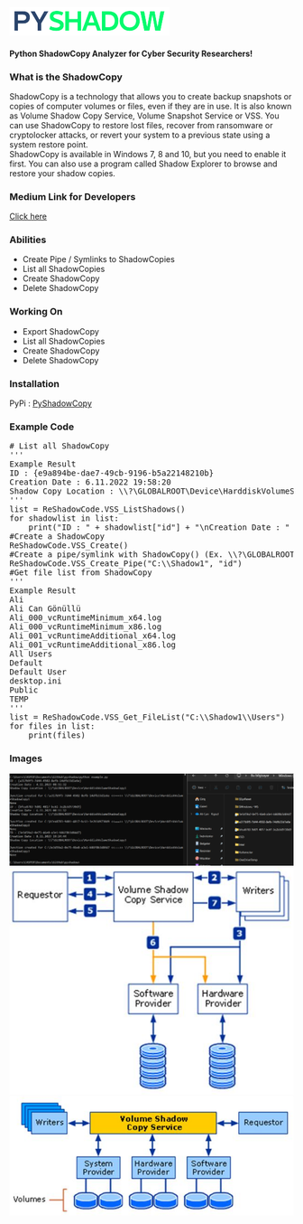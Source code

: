 <img src="pic/PY-removebg-preview-crop.png" />

#### Python ShadowCopy Analyzer for Cyber Security Researchers!

### What is the ShadowCopy
<p>ShadowCopy is a technology that allows you to create backup snapshots or copies of computer volumes or files, even if they are in use. It is also known as Volume Shadow Copy Service, Volume Snapshot Service or VSS. You can use ShadowCopy to restore lost files, recover from ransomware or cryptolocker attacks, or revert your system to a previous state using a system restore point.
<br>
ShadowCopy is available in Windows 7, 8 and 10, but you need to enable it first. You can also use a program called Shadow Explorer to browse and restore your shadow copies.</p>

### Medium Link for Developers
<a href="https://alicann.medium.com/pyshadow-shadowcopy-editor-50357b055c4b">Click here</a>

### Abilities
<ul>
<li> Create Pipe / Symlinks to ShadowCopies</li>
<li> List all ShadowCopies</li>
<li> Create ShadowCopy</li>
<li> Delete ShadowCopy</li>
</ul>

### Working On
<ul>
<li> Export ShadowCopy</li>
<li> List all ShadowCopies</li>
<li> Create ShadowCopy</li>
<li> Delete ShadowCopy</li>
</ul>

### Installation
<p>PyPi : <a href="https://pypi.org/project/reshadow/">PyShadowCopy</a></p>

### Example Code
<pre>
# List all ShadowCopy
'''
Example Result
ID : {e9a894be-dae7-49cb-9196-b5a22148210b}
Creation Date : 6.11.2022 19:58:20
Shadow Copy Location : \\?\GLOBALROOT\Device\HarddiskVolumeShadowCopy7
'''
list = ReShadowCode.VSS_ListShadows()
for shadowlist in list:
    print("ID : " + shadowlist["id"] + "\nCreation Date : " + shadowlist["creation_time"] + "\nShadow Copy Location : " + shadowlist["shadowcopy"] + "\n")
#Create a ShadowCopy
ReShadowCode.VSS_Create()
#Create a pipe/symlink with ShadowCopy() (Ex. \\?\GLOBALROOT\Device\HarddiskVolumeShadowCopy<b>id</b>)
ReShadowCode.VSS_Create_Pipe("C:\\Shadow1", "id")
#Get file list from ShadowCopy
'''
Example Result
Ali
Ali Can Gönüllü
Ali_000_vcRuntimeMinimum_x64.log
Ali_000_vcRuntimeMinimum_x86.log
Ali_001_vcRuntimeAdditional_x64.log
Ali_001_vcRuntimeAdditional_x86.log
All Users
Default
Default User
desktop.ini
Public
TEMP
'''
list = ReShadowCode.VSS_Get_FileList("C:\\Shadow1\\Users")
for files in list:
    print(files)
</pre>

### Images
<img src="pic/pic1.png" />
<img src="pic/Shadow copy creation process.jpg" />
<img src="pic/Architectural diagram of Volume Shadow Copy Service.jpg" />
